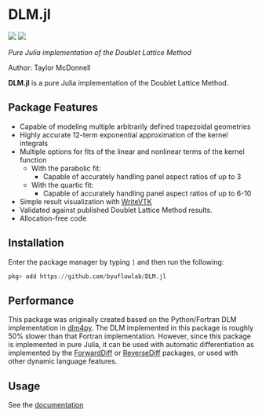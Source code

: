 # DLM.jl

[![](https://img.shields.io/badge/docs-dev-blue.svg)](https://flow.byu.edu/DLM.jl/dev)
![](https://github.com/byuflowlab/DLM.jl/workflows/Run%20tests/badge.svg)

*Pure Julia implementation of the Doublet Lattice Method*

Author: Taylor McDonnell

**DLM.jl** is a pure Julia implementation of the Doublet Lattice Method.

## Package Features
 - Capable of modeling multiple arbitrarily defined trapezoidal geometries
 - Highly accurate 12-term exponential approximation of the kernel integrals
 - Multiple options for fits of the linear and nonlinear terms of the kernel function
   - With the parabolic fit:
     - Capable of accurately handling panel aspect ratios of up to 3
   - With the quartic fit:
     - Capable of accurately handling panel aspect ratios of up to 6-10
 - Simple result visualization with [WriteVTK](https://github.com/jipolanco/WriteVTK.jl)
 - Validated against published Doublet Lattice Method results.
 - Allocation-free code

## Installation

Enter the package manager by typing `]` and then run the following:

```julia
pkg> add https://github.com/byuflowlab/DLM.jl
```

## Performance

This package was originally created based on the Python/Fortran DLM implementation in [dlm4py](https://github.com/gjkennedy/dlm4py). The DLM implemented in this package is roughly 50\% slower than that Fortran implementation.  However, since this package is implemented in pure Julia, it can be used with automatic differentiation as implemented by the [ForwardDiff](https://github.com/JuliaDiff/ForwardDiff.jl) or [ReverseDiff](https://github.com/JuliaDiff/ReverseDiff.jl) packages, or used with other dynamic language features.

## Usage

See the [documentation](https://flow.byu.edu/DLM.jl/dev)
